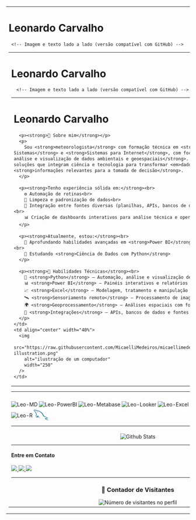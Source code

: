 <!-- Imagem e texto lado a lado -->
<table>
  <tr>
    <td valign="top" width="60%">
      <h1>Leonardo Carvalho</h1>

     <!-- Imagem e texto lado a lado (versão compatível com GitHub) -->
<table>
  <tr>
    <td valign="top" width="60%">
      <h1>Leonardo Carvalho</h1>

      <!-- Imagem e texto lado a lado (versão compatível com GitHub) -->
<table>
  <tr>
    <td valign="top" width="60%">
      <h1>Leonardo Carvalho</h1>

      <p><strong>👋 Sobre mim</strong></p>
      <p>
        Sou <strong>meteorologista</strong> com formação técnica em <strong>Desenvolvimento de Sistemas</strong> e <strong>Sistemas para Internet</strong>, com foco em <strong>tratamento, análise e visualização de dados ambientais e geoespaciais</strong>. Trabalho na construção de soluções que integram ciência e tecnologia para transformar <em>dados brutos</em> em <strong>informações relevantes para a tomada de decisão</strong>.
      </p>

      <p><strong>Tenho experiência sólida em:</strong><br>
        ⚙️ Automação de rotinas<br>
        🧹 Limpeza e padronização de dados<br>
        🔗 Integração entre fontes diversas (planilhas, APIs, bancos de dados, imagens de satélite)<br>
        📊 Criação de dashboards interativos para análise técnica e operacional
      </p>

      <p><strong>Atualmente, estou:</strong><br>
        🚀 Aprofundando habilidades avançadas em <strong>Power BI</strong> e <strong>Excel</strong><br>
        🧠 Estudando <strong>Ciência de Dados com Python</strong>
      </p>

      <p><strong>🧠 Habilidades Técnicas</strong><br>
        🐍 <strong>Python</strong> – Automação, análise e visualização de dados<br>
        📊 <strong>Power BI</strong> – Painéis interativos e relatórios estratégicos<br>
        📈 <strong>Excel</strong> – Modelagem, tratamento e manipulação de grandes volumes<br>
        🛰️ <strong>Sensoriamento remoto</strong> – Processamento de imagens orbitais<br>
        🌍 <strong>Geoprocessamento</strong> – Análises espaciais com foco em meio ambiente<br>
        🔌 <strong>Integrações</strong> – APIs, bancos de dados e fontes diversas
      </p>
    </td>
    <td align="center" width="40%">
      <img 
        src="https://raw.githubusercontent.com/MicaelliMedeiros/micaellimedeiros/master/image/computer-illustration.png" 
        alt="ilustração de um computador" 
        width="250"
      />
    </td>
  </tr>
</table>


---

####  
<div style="display: inline_block">
  <img align="center" alt="Leo-MD" height="30" width="40" src="https://cdn.jsdelivr.net/gh/devicons/devicon/icons/markdown/markdown-original.svg">
  <img align="center" alt="Leo-PowerBI" height="30" width="40" src="https://cdn.worldvectorlogo.com/logos/power-bi-1.svg">
  <img align="center" alt="Leo-Metabase" height="30" width="40" src="https://logo.svgcdn.com/l/metabase.svg">
  <img align="center" alt="Leo-Looker" height="30" width="40" src="https://cdn.worldvectorlogo.com/logos/looker.svg">
  <img align="center" alt="Leo-Excel" height="30" width="40" src="https://cdn.worldvectorlogo.com/logos/microsoft-excel-2013.svg">
  <img align="center" alt="Leo-Streamlit" height="30" width="40" src="https://streamlit.io/images/brand/streamlit-logo-secondary-colormark-darktext.svg">
  <img align="center" alt="Leo-Python" height="30" width="40" src="https://raw.githubusercontent.com/devicons/devicon/master/icons/python/python-original.svg">
  <img align="center" alt="Leo-R" height="30" width="40" src="https://cdn.jsdelivr.net/gh/devicons/devicon/icons/rstudio/rstudio-original.svg">
  <img align="center" alt="Leo-MySQL" height="30" width="40" src="https://raw.githubusercontent.com/devicons/devicon/master/icons/mysql/mysql-original.svg">
  </div>


---

#### 

<div align="center">
  <img src="https://github-readme-stats.vercel.app/api/top-langs/?username=l3omc&theme=dark&hide_border=false&include_all_commits=true&count_private=true&layout=compact" alt="Github Stats" />
  </div>

<!--
<div align = "left">
<a href="https://github.com/l3omc" title="Perfil">
  <img height="180em" src="https://github-readme-stats.vercel.app/api?username=l3omc&theme=dracula&show_icons=true" />
</a>
</div>  -->



---

####  Entre em Contato
<a href="https://instagram.com/leeo.carvalho" target="_blank">
    <img src="https://img.shields.io/badge/-Instagram-%23E4405F?style=for-the-badge&logo=instagram&logoColor=white" target="_blank">
  </a>
  <a href="mailto:leocarva95@gmail.com">
    <img src="https://img.shields.io/badge/-Gmail-%23333?style=for-the-badge&logo=gmail&logoColor=white" target="_blank">
  </a>
  <a href="https://www.linkedin.com/in/l3omc/" target="_blank">
    <img src="https://img.shields.io/badge/-LinkedIn-%230077B5?style=for-the-badge&logo=linkedin&logoColor=white" target="_blank">
  </a>
</div>

---

<div align="center">
  <h3><b>📍 Contador de Visitantes</b></h3>
  <img src="https://profile-counter.glitch.me/l3omc/count.svg" alt="Número de visitantes no perfil" />
</div>
